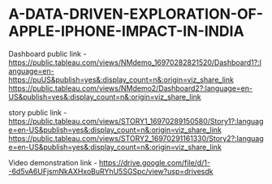 # A-DATA-DRIVEN-EXPLORATION-OF-APPLE-IPHONE-IMPACT-IN-INDIA


Dashboard public link - https://public.tableau.com/views/NMdemo_16970282821520/Dashboard1?:language=en-https://puUS&publish=yes&:display_count=n&:origin=viz_share_link
                        https://public.tableau.com/views/NMdemo2/Dashboard2?:language=en-US&publish=yes&:display_count=n&:origin=viz_share_link

story public link    -  https://public.tableau.com/views/STORY1_16970289150580/Story1?:language=en-US&publish=yes&:display_count=n&:origin=viz_share_link
                        https://public.tableau.com/views/STORY2_16970291161330/Story2?:language=en-US&publish=yes&:display_count=n&:origin=viz_share_link

Video demonstration link -  https://drive.google.com/file/d/1--6d5vA6UFjsmNkAXHxoBuRYhU5SGSpc/view?usp=drivesdk                        
